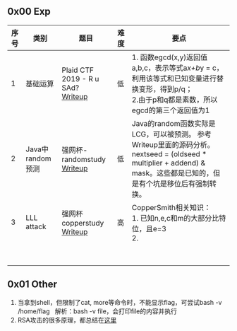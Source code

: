 ## 0x00 Exp
| 序号 | 类别             | 题目                                                         | 难度 | 要点                                                         |
| ---- | ---------------- | ------------------------------------------------------------ | ---- | ------------------------------------------------------------ |
| 1    | 基础运算         | Plaid CTF 2019 - R u SAd?<br> [Writeup](http://duksctf.github.io/2019/04/13/PlaidCTF2019-rusad.html) | 低   | 1. 函数egcd(x,y)返回值a,b,c，表示等式a*x+b*y = c，利用该等式和已知变量进行替换变形，得到p/q；<br> 2.由于p和q都是素数，所以egcd的第三个返回值为1 |
| 2    | Java中random预测 | 强网杯- randomstudy<br>[Writeup](https://paper.tuisec.win/detail/d3216db087bae24) | 低   | Java的random函数实际是LCG，可以被预测。 参考Writeup里面的源码分析。 nextseed = (oldseed * multiplier + addend) & mask。这些都是已知的，但是有个坑是移位后有强制转换。 |
| 3    | LLL attack       | 强网杯copperstudy<br>[Writeup](https://zhuanlan.zhihu.com/p/67180091) | 高   | CopperSmith相关知识：<br>1. 已知n,e,c和m的大部分比特位，且e=3<br>2. |
|      |                  |                                                              |      |                                                              |
|      |                  |                                                              |      |                                                              |
|      |                  |                                                              |      |                                                              |
|      |                  |                                                              |      |                                                              |
|      |                  |                                                              |      |                                                              |
|      |                  |                                                              |      |                                                              |
|      |                  |                                                              |      |                                                              |
|      |                  |                                                              |      |                                                              |


## 0x01 Other
1. 当拿到shell，但限制了cat, more等命令时，不能显示flag，可尝试bash -v /home/flag
   解析：bash -v file，会打印file的内容并执行
2. RSA攻击的很多原理，都总结在[这里](https://paper.seebug.org/727/)
